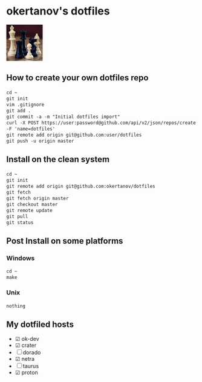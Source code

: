 okertanov's dotfiles
====================

![.face](https://github.com/okertanov/dotfiles/raw/master/.face "My .face file")

How to create your own dotfiles repo
------------------------------------
    cd ~
    git init
    vim .gitignore
    git add .
    git commit -a -m "Initial dotfiles import"
    curl -X POST https://user:password@github.com/api/v2/json/repos/create -F 'name=dotfiles'
    git remote add origin git@github.com:user/dotfiles
    git push -u origin master

Install on the clean system
---------------------------
    cd ~
    git init
    git remote add origin git@github.com:okertanov/dotfiles
    git fetch
    git fetch origin master
    git checkout master
    git remote update
    git pull
    git status

Post Install on some platforms
------------------------------
### Windows
    cd ~
    make

### Unix
    nothing

My dotfiled hosts
-----------------
* ☑  ok-dev
* ☑  crater
* ☐  dorado
* ☑  netra
* ☐  taurus
* ☑  proton

